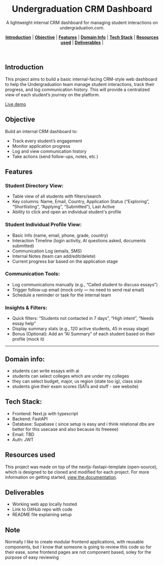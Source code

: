 
<h1 align="center">Undergraduation CRM Dashboard</h1>

<p align="center">
  A lightweight internal CRM dashboard for managing student interactions on undergraduation.com.
</p>

<p align="center">
  <a href="#introduction"><strong>Introduction</strong></a> |
  <a href="#objective"><strong>Objective</strong></a> |
  <a href="#features"><strong>Features</strong></a> |
  <a href="#domain-info"><strong>Domain Info</strong></a> |
  <a href="#tech-stack"><strong>Tech Stack</strong></a> |
  <a href="#resources-used"><strong>Resources used</strong></a> |
  <a href="#deliverables"><strong>Deliverables</strong></a> |
 
</p>
<br/>

## Introduction

This project aims to build a basic internal-facing CRM-style web dashboard to help the Undergraduation team manage student interactions, track their progress, and log communication history. This will provide a centralized view of each student’s journey on the platform.

[Live demo](https://crm-dashboard-gray-one.vercel.app/dashboard)

## Objective

Build an internal CRM dashboard to:

*   Track every student’s engagement
*   Monitor application progress
*   Log and view communication history
*   Take actions (send follow-ups, notes, etc.)

## Features

### Student Directory View:

*   Table view of all students with filters/search
*   Key columns: Name, Email, Country, Application Status (“Exploring”, “Shortlisting”, “Applying”, “Submitted”), Last Active
*   Ability to click and open an individual student's profile

### Student Individual Profile View:

*   Basic Info (name, email, phone, grade, country)
*   Interaction Timeline (login activity, AI questions asked, documents submitted)
*   Communication Log (emails, SMS)
*   Internal Notes (team can add/edit/delete)
*   Current progress bar based on the application stage

### Communication Tools:

*   Log communications manually (e.g., “Called student to discuss essays”)
*   Trigger follow-up email (mock only — no need to send real email)
*   Schedule a reminder or task for the internal team

### Insights & Filters:

*   Quick filters: “Students not contacted in 7 days”, “High intent”, “Needs essay help”
*   Display summary stats (e.g., 120 active students, 45 in essay stage)
*   Bonus (Optional): Add an “AI Summary” of each student based on their profile (mock it)

---

## Domain info:

*   students can write essays with ai 
*   students can select colleges which are under my colleges
*   they can select budget, major, us region (state too ig), class size 
*   students give their exam scores (SATs and stuff - see website)



## Tech Stack:

*   Frontend: Next.js with typescript
*   Backend: FastAPI
*   Database: Supabase ( since setup is easy and i think relational dbs are better for this usecase and also because its freeeee)
*   Email: TBD
*   Auth: JWT

## Resources used

This project was made on top of the nextjs-fastapi-template (open-source), which is designed to be cloned and modified for each project. For more information on getting started, [view the documentation](https://vintasoftware.github.io/nextjs-fastapi-template/).

## Deliverables

*   Working web app locally hosted
*   Link to GitHub repo with code
*   README file explaining setup

## Note

Normally I like to create modular frontend applications, with reusable components, but I know that someone is going to review this code so for their ease, some frontend pages are not component based, soley for the purpose of easy reviewing 
